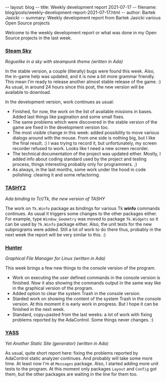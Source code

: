 -- layout: blog
-- title: Weekly development report 2021-07-17
-- filename: blog/posts/weekly-development-report-2021-07-17.html
-- author: Bartek Jasicki
-- summary: Weekly development report from Bartek Jasicki various Open Source projects

Welcome to the weekly development report or what was done in my Open Source
projects in the last week.

### [Steam Sky](https://www.laeran.pl/repositories/steamsky)

*Roguelike in a sky with steampunk theme (written in Ada)*

In the stable version, a couple (literally) bugs were found this week. Also,
the in-game help was updated, and it is now a bit more grammar friendly. This
mean I'm ready to release another almost stable release of the game. :) As
usual, in around 24 hours since this post, the new version will be available
to download.

In the development version, work continues as usual:

* Finished, for now, the work on the list of available missions in bases. Added
  last things like pagination and some small fixes.
* The same problems which were discovered in the stable version of the game are
  fixed in the development version too.
* The most visible change in this week: added possibility to move various
  dialogs around with the mouse. From one side is nothing big, but I like the
  final result. :) I was trying to record it, but unfortunately, my screen
  recorder refused to work. Looks like I need a new screen recorder.
* The technical documentation of the project was updated either. Mostly, I
  added info about coding standard used by the project and testing process,
  things interesting probably only for programmers. ;)
* As always, in the last months, some work under the hood in code polishing:
  clearing it and some refactoring.

### [TASHY2](https://www.laeran.pl/repositories/tashy2)

*Ada binding to Tcl/Tk, the new version of TASHY*

The work on `Tk.Winfo` package as bindings for various Tk **winfo** commands
continues. As usual it triggers some changes to the other packages either. For
example, type `Window_Geometry` was moved to package `Tk.Widgets` so it can be
used by `Tk.Winfo` package either. Also, the unit tests for the new subprograms
were added. Still a lot of work to do there thus, probably in the next week the
report will be very similar to this. :)

### [Hunter](https://www.laeran.pl/repositories/hunter)

*Graphical File Manager for Linux (written in Ada)*

This week brings a few new things to the console version of the program.

* Work on executing the user defined commands in the console version is
  finished. Now it also showing the commands output in the same way like in the
  graphical version of the program.
* Added option to clear the system Trash in the console version.
* Starded work on showing the content of the system Trash in the console
  version. At this moment it is early work in progress. But I hope it can be
  finished in the next week.
* Standard, copy+pasted from the last weeks: a lot of work with fixing problems
  reported by the AdaControl. Some things never changes. :)

### [YASS](https://www.laeran.pl/repositories/yass)

*Yet Another Static Site (generator) (written in Ada)*

As usual, quite short report here: fixing the problems reported by AdaControl
static analyzer continues. And probably will take some more time. At least now
I'm at `Messages` package. Also, I started adding more unit tests to the
program. At this moment only packages `Layout` and `Config` got them, but
the other packages are waiting in the line for them too.
